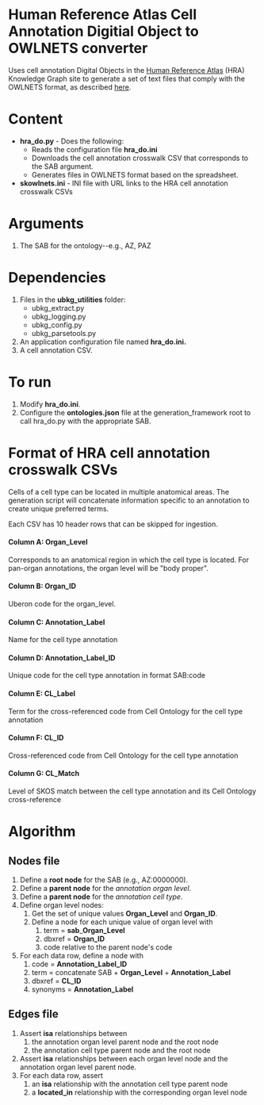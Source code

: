 # Human Reference Atlas Cell Annotation Digitial Object  to OWLNETS converter

Uses cell annotation Digital Objects in the [Human Reference Atlas](https://apps.humanatlas.io/kg-explorer/?do=ctann) (HRA) Knowledge Graph site
to generate a set of text files that comply with the OWLNETS format, as described [here](https://github.com/callahantiff/PheKnowLator/blob/master/notebooks/OWLNETS_Example_Application.ipynb).


# Content
- **hra_do.py** - Does the following:
   - Reads the configuration file **hra_do.ini**
   - Downloads the cell annotation crosswalk CSV that corresponds to the SAB argument.
   - Generates files in OWLNETS format based on the spreadsheet.
- **skowlnets.ini** - INI file with URL links to the HRA cell annotation crosswalk CSVs


# Arguments
1. The SAB for the ontology--e.g., AZ, PAZ

# Dependencies
1. Files in the **ubkg_utilities** folder:
   - ubkg_extract.py
   - ubkg_logging.py
   - ubkg_config.py
   - ubkg_parsetools.py
2. An application configuration file named **hra_do.ini.**
3. A cell annotation CSV.

# To run
1. Modify **hra_do.ini**.
2. Configure the **ontologies.json** file at the generation_framework root to call hra_do.py with the appropriate SAB.


# Format of HRA cell annotation crosswalk CSVs

Cells of a cell type can be located in multiple anatomical areas. 
The generation script will concatenate information specific to an annotation to create unique 
preferred terms.

Each CSV has 10 header rows that can be skipped for ingestion.

#### Column A: Organ_Level
Corresponds to an anatomical region in which the cell type is located.
For pan-organ annotations, the organ level will be "body proper".

#### Column B: Organ_ID
Uberon code for the organ_level.

#### Column C: Annotation_Label
Name for the cell type annotation

#### Column D: Annotation_Label_ID
Unique code for the cell type annotation in format SAB:code

#### Column E: CL_Label
Term for the cross-referenced code from Cell Ontology for the cell type annotation

#### Column F: CL_ID
Cross-referenced code from Cell Ontology for the cell type annotation

#### Column G: CL_Match
Level of SKOS match between the cell type annotation and its Cell Ontology cross-reference

# Algorithm

## Nodes file
1. Define a **root node** for the SAB (e.g., AZ:0000000).
2. Define a **parent node** for the _annotation organ level_.
3. Define a **parent node** for the _annotation cell type_.
4. Define organ level nodes:
   1. Get the set of unique values **Organ_Level** and **Organ_ID**. 
   2. Define a node for each unique value of organ level with
      1. term = **sab**_**Organ_Level**
      2. dbxref = **Organ_ID**
      3. code relative to the parent node's code
5. For each data row, define a node with
   1. code = **Annotation_Label_ID**
   2. term = concatenate SAB + **Organ_Level** + **Annotation_Label**
   3. dbxref = **CL_ID**
   4. synonyms = **Annotation_Label**

## Edges file
1. Assert **isa** relationships between 
   1. the annotation organ level parent node and the root node
   2. the annotation cell type parent node and the root node 
2. Assert **isa** relationships between each organ level node and the annotation organ level parent node.
3. For each data row, assert
   1. an **isa** relationship with the annotation cell type parent node
   2. a **located_in** relationship with the corresponding organ level node
